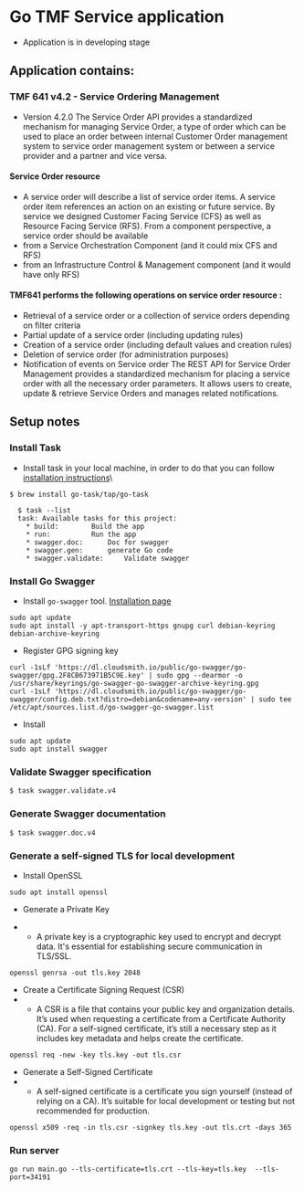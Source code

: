 # Go TMF Service application
- Application is in developing stage

## Application contains:

### TMF 641 v4.2 - Service Ordering Management
- Version 4.2.0
The Service Order API provides a standardized mechanism for managing Service Order, a type of order which can be used to place an order between internal Customer Order management system to service order management system or between a service provider and a partner and vice versa.
#### Service Order resource
- A service order will describe a list of service order items.  A service order item references an action on an existing  or  future  service.  By  service  we  designed  Customer Facing  Service  (CFS)  as  well  as  Resource Facing Service (RFS).
From a component perspective, a service order should be available
- from a Service Orchestration Component (and it could mix CFS and RFS)
- from an Infrastructure Control & Management component (and it would have only RFS)
#### TMF641 performs the following operations on service order resource :
- Retrieval of a service order or a collection of service orders depending on filter criteria
- Partial update of a service order (including updating rules)
- Creation of a service order (including default values and creation rules)
- Deletion of service order (for administration purposes)
- Notification of events on Service order
The REST API for Service Order Management provides a standardized mechanism for placing a service order with all the necessary order parameters.
It allows users to create, update & retrieve Service Orders and manages related notifications.

## Setup notes
### Install Task
- Install task in your local machine, in order to do that you can follow [installation instructions](https://taskfile.dev/#/installation)\
``` 
$ brew install go-task/tap/go-task 
```

```
  $ task --list
  task: Available tasks for this project:
    * build:        Build the app
    * run:          Run the app
    * swagger.doc:      Doc for swagger
    * swagger.gen:      generate Go code
    * swagger.validate:     Validate swagger
```
### Install Go Swagger

- Install ```go-swagger``` tool. [Installation page](https://goswagger.io/go-swagger/install/)
```aiignore
sudo apt update
sudo apt install -y apt-transport-https gnupg curl debian-keyring debian-archive-keyring
```

- Register GPG signing key
```aiignore
curl -1sLf 'https://dl.cloudsmith.io/public/go-swagger/go-swagger/gpg.2F8CB673971B5C9E.key' | sudo gpg --dearmor -o /usr/share/keyrings/go-swagger-go-swagger-archive-keyring.gpg
curl -1sLf 'https://dl.cloudsmith.io/public/go-swagger/go-swagger/config.deb.txt?distro=debian&codename=any-version' | sudo tee /etc/apt/sources.list.d/go-swagger-go-swagger.list
```
- Install
```aiignore
sudo apt update 
sudo apt install swagger
```

### Validate Swagger specification
```aiignore
$ task swagger.validate.v4
```

### Generate Swagger documentation
```aiignore
$ task swagger.doc.v4
```

### Generate a self-signed TLS for local development
- Install OpenSSL
```aiignore
sudo apt install openssl
```
- Generate a Private Key

- - A private key is a cryptographic key used to encrypt and decrypt data. It's essential for establishing secure communication in TLS/SSL.
```aiignore
openssl genrsa -out tls.key 2048
```
- Create a Certificate Signing Request (CSR)
- - A CSR is a file that contains your public key and organization details. It’s used when requesting a certificate from a Certificate Authority (CA). For a self-signed certificate, it’s still a necessary step as it includes key metadata and helps create the certificate.

```aiignore
openssl req -new -key tls.key -out tls.csr
```
- Generate a Self-Signed Certificate
- - A self-signed certificate is a certificate you sign yourself (instead of relying on a CA). It’s suitable for local development or testing but not recommended for production.
```aiignore
openssl x509 -req -in tls.csr -signkey tls.key -out tls.crt -days 365
```
### Run server
```aiignore
go run main.go --tls-certificate=tls.crt --tls-key=tls.key  --tls-port=34191
```